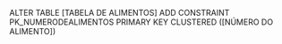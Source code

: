 ALTER TABLE [TABELA DE ALIMENTOS]
ADD CONSTRAINT PK_NUMERODEALIMENTOS
PRIMARY KEY CLUSTERED ([NÚMERO DO ALIMENTO])
